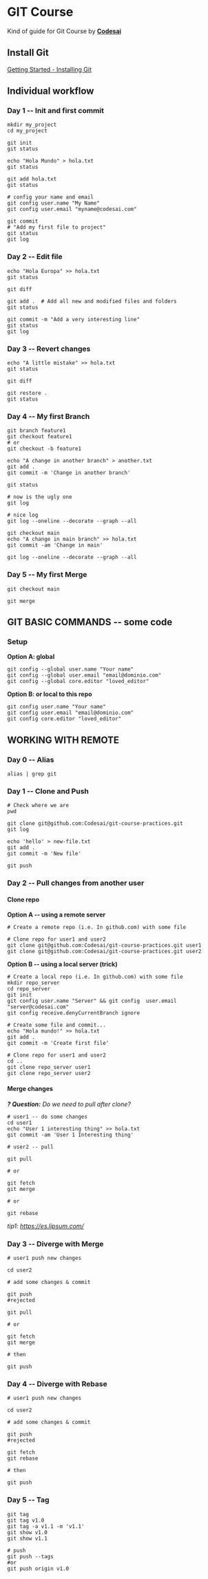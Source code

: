 # GIT Course

Kind of guide for Git Course by [**Codesai**](https://www.codesai.com)


## Install Git

[Getting Started - Installing Git](https://git-scm.com/book/en/v2/Getting-Started-Installing-Git)


## Individual workflow


### Day 1 -- Init and first commit

```shell
mkdir my_project
cd my_project

git init
git status

echo "Hola Mundo" > hola.txt
git status

git add hola.txt
git status

# config your name and email
git config user.name "My Name"
git config user.email "myname@codesai.com"

git commit
# "Add my first file to project"
git status
git log
```

### Day 2 -- Edit file

```shell
echo "Hola Europa" >> hola.txt
git status

git diff

git add .  # Add all new and modified files and folders
git status

git commit -m "Add a very interesting line"
git status
git log
```

### Day 3 -- Revert changes

```shell
echo "A little mistake" >> hola.txt
git status

git diff

git restore .
git status
```

### Day 4 -- My first Branch

```shell
git branch feature1
git checkout feature1
# or
git checkout -b feature1

echo "A change in another branch" > another.txt
git add . 
git commit -m 'Change in another branch'

git status

# now is the ugly one
git log

# nice log
git log --oneline --decorate --graph --all

git checkout main
echo "A change in main branch" >> hola.txt
git commit -am 'Change in main'

git log --oneline --decorate --graph --all
```


### Day 5 -- My first Merge

```shell
git checkout main

git merge
```


## GIT BASIC COMMANDS -- some code


### Setup

**Option A: global**
```shell
git config --global user.name "Your name"
git config --global user.email "email@dominio.com"
git config --global core.editor "loved_editor"
```

**Option B: or local to this repo**
```shell
git config user.name "Your name"
git config user.email "email@dominio.com"
git config core.editor "loved_editor"
```

## WORKING WITH REMOTE

### Day 0 -- Alias

```shell
alias | grep git
```


### Day 1 -- Clone and Push

```shell
# Check where we are
pwd

git clone git@github.com:Codesai/git-course-practices.git
git log

echo 'hello' > new-file.txt
git add .
git commit -m 'New file'

git push
```


### Day 2 -- Pull changes from another user

#### Clone repo

**Option A -- using a remote server**

```shell
# Create a remote repo (i.e. In github.com) with some file

# Clone repo for user1 and user2
git clone git@github.com:Codesai/git-course-practices.git user1
git clone git@github.com:Codesai/git-course-practices.git user2
```


**Option B -- using a local server (trick)**

```shell
# Create a local repo (i.e. In github.com) with some file
mkdir repo_server
cd repo_server
git init
git config user.name "Server" && git config  user.email "server@codesai.com"
git config receive.denyCurrentBranch ignore

# Create some file and commit...
echo "Hola mundo!" >> hola.txt
git add .
git commit -m 'Create first file'

# Clone repo for user1 and user2 
cd ..
git clone repo_server user1
git clone repo_server user2
```

#### Merge changes

_**? Question:** Do we need to pull after clone?_

```shell
# user1 -- do some changes
cd user1
echo "User 1 interesting thing" >> hola.txt
git commit -am 'User 1 Interesting thing'

# user2 -- pull

git pull

# or

git fetch
git merge

# or

git rebase
```

_tip1: https://es.lipsum.com/_


### Day 3 -- Diverge with Merge
```shell
# user1 push new changes 

cd user2

# add some changes & commit

git push
#rejected

git pull

# or

git fetch
git merge

# then

git push
```


### Day 4 -- Diverge with Rebase
```shell
# user1 push new changes 

cd user2

# add some changes & commit

git push
#rejected

git fetch
git rebase

# then

git push
```

### Day 5 -- Tag
```shell
git tag
git tag v1.0
git tag -a v1.1 -m 'v1.1'
git show v1.0
git show v1.1

# push
git push --tags
#or
git push origin v1.0
```
